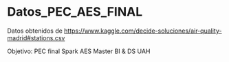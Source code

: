 # Datos_PEC_AES_FINAL

Datos obtenidos de https://www.kaggle.com/decide-soluciones/air-quality-madrid#stations.csv

Objetivo: PEC final Spark AES Master BI & DS UAH
